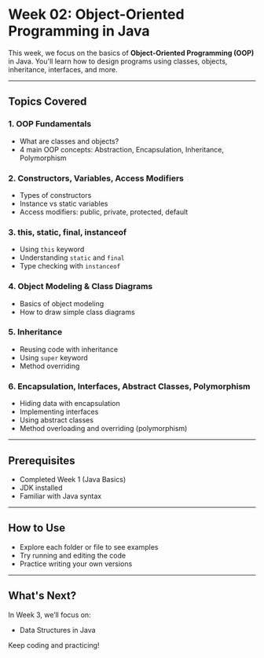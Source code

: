 # Week 02: Object-Oriented Programming in Java

This week, we focus on the basics of **Object-Oriented Programming (OOP)** in Java. You'll learn how to design programs using classes, objects, inheritance, interfaces, and more.

---

## Topics Covered

### 1. OOP Fundamentals
- What are classes and objects?
- 4 main OOP concepts: Abstraction, Encapsulation, Inheritance, Polymorphism

### 2. Constructors, Variables, Access Modifiers
- Types of constructors
- Instance vs static variables
- Access modifiers: public, private, protected, default

### 3. this, static, final, instanceof
- Using `this` keyword
- Understanding `static` and `final`
- Type checking with `instanceof`

### 4. Object Modeling & Class Diagrams
- Basics of object modeling
- How to draw simple class diagrams

### 5. Inheritance
- Reusing code with inheritance
- Using `super` keyword
- Method overriding

### 6. Encapsulation, Interfaces, Abstract Classes, Polymorphism
- Hiding data with encapsulation
- Implementing interfaces
- Using abstract classes
- Method overloading and overriding (polymorphism)

---

## Prerequisites
- Completed Week 1 (Java Basics)
- JDK installed
- Familiar with Java syntax

---

## How to Use
- Explore each folder or file to see examples
- Try running and editing the code
- Practice writing your own versions

---

## What's Next?
In Week 3, we’ll focus on:
- Data Structures in Java

Keep coding and practicing!
